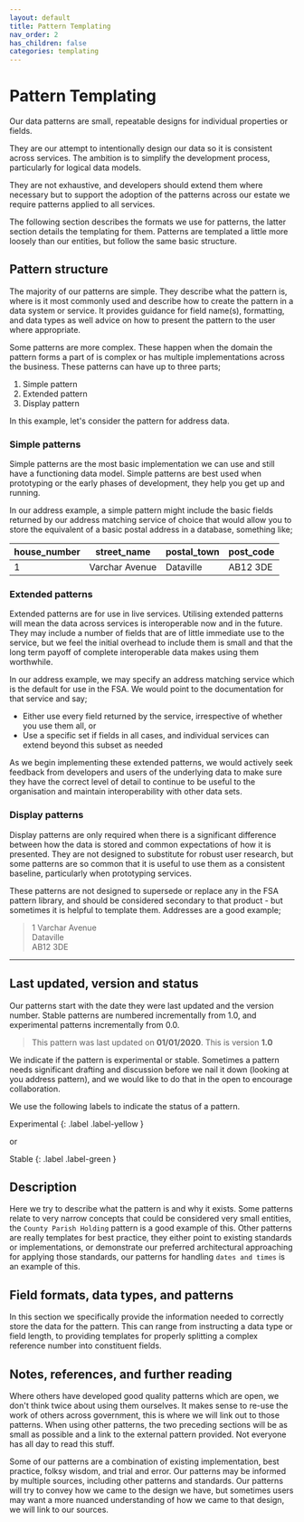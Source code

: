```yaml
---
layout: default
title: Pattern Templating
nav_order: 2
has_children: false
categories: templating
---
```


# Pattern Templating
Our data patterns are small, repeatable designs for individual properties or fields.

They are our attempt to intentionally design our data so it is consistent across services. The ambition is to simplify the development process, particularly for logical data models.

They are not exhaustive, and developers should extend them where necessary but to support the adoption of the patterns across our estate we require patterns applied to all services.

The following section describes the formats we use for patterns, the latter section details the templating for them. Patterns are templated a little more loosely than our entities, but follow the same basic structure.

## Pattern structure
The majority of our patterns are simple. They describe what the pattern is, where is it most commonly used and describe how to create the pattern in a data system or service. It provides guidance for field name(s), formatting, and data types as well advice on how to present the pattern to the user where appropriate.

Some patterns are more complex. These happen when the domain the pattern forms a part of is complex or has multiple implementations across the business. These patterns can have up to three parts;

1.  Simple pattern
2.  Extended pattern
3.  Display pattern

In this example, let's consider the pattern for address data.

### Simple patterns
Simple patterns are the most basic implementation we can use and still have a functioning data model. Simple patterns are best used when prototyping or the early phases of development, they help you get up and running.

In our address example, a simple pattern might include the basic fields returned by our address matching service of choice that would allow you to store the equivalent of a basic postal address in a database, something like;

| house_number | street_name | postal_town | post_code |
|--------------|-------------|-------------|-----------|
| 1 | Varchar Avenue | Dataville | AB12 3DE |

### Extended patterns
Extended patterns are for use in live services. Utilising extended patterns will mean the data across services is interoperable now and in the future. They may include a number of fields that are of little immediate use to the service, but we feel the initial overhead to include them is small and that the long term payoff of complete interoperable data makes using them worthwhile.

In our address example, we may specify an address matching service which is the default for use in the FSA. We would point to the documentation for that service and say;

-   Either use every field returned by the service, irrespective of whether you use them all, or
-   Use a specific set if fields in all cases, and individual services can extend beyond this subset as needed

As we begin implementing these extended patterns, we would actively seek feedback from developers and users of the underlying data to make sure they have the correct level of detail to continue to be useful to the organisation and maintain interoperability with other data sets.

### Display patterns
Display patterns are only required when there is a significant difference between how the data is stored and common expectations of how it is presented. They are not designed to substitute for robust user research, but some patterns are so common that it is useful to use them as a consistent baseline, particularly when prototyping services.

These patterns are not designed to supersede or replace any in the FSA pattern library, and should be considered secondary to that product - but sometimes it is helpful to template them. Addresses are a good example;

> 1 Varchar Avenue  
> Dataville  
> AB12 3DE

---

## Last updated, version and status
Our patterns start with the date they were last updated and the version number. Stable patterns are numbered incrementally from 1.0, and experimental patterns incrementally from 0.0.

> This pattern was last updated on **01/01/2020**. This is version **1.0**

We indicate if the pattern is experimental or stable. Sometimes a pattern needs significant drafting and discussion before we nail it down (looking at you address pattern), and we would like to do that in the open to encourage collaboration.

We use the following labels to indicate the status of a pattern.

Experimental
{: .label .label-yellow }

or

Stable
{: .label .label-green }

## Description
Here we try to describe what the pattern is and why it exists. Some patterns relate to very narrow concepts that could be considered very small entities, the `County Parish Holding` pattern is a good example of this. Other patterns are really templates for best practice, they either point to existing standards or implementations, or demonstrate our preferred architectural approaching for applying those standards, our patterns for handling `dates and times` is an example of this.

## Field formats, data types, and patterns
In this section we specifically provide the information needed to correctly store the data for the pattern. This can range from instructing a data type or field length, to providing templates for properly splitting a complex reference number into constituent fields.

## Notes, references, and further reading
Where others have developed good quality patterns which are open, we don't think twice about using them ourselves. It makes sense to re-use the work of others across government, this is where we will link out to those patterns. When using other patterns, the two preceding sections will be as small as possible and a link to the external pattern provided. Not everyone has all day to read this stuff.

Some of our patterns are a combination of existing implementation, best practice, folksy wisdom, and trial and error. Our patterns may be informed by multiple sources, including other patterns and standards. Our patterns will try to convey how we came to the design we have, but sometimes users may want a more nuanced understanding of how we came to that design, we will link to our sources.
